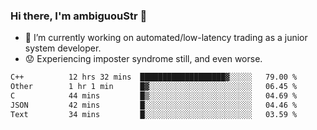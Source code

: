 ### Hi there, I'm ambiguouStr 👋

<!--
**ambiguoustexture/ambiguoustexture** is a ✨ _special_ ✨ repository because its `README.md` (this file) appears on your GitHub profile.

Here are some ideas to get you started:
-->
- 🔭 I’m currently working on automated/low-latency trading as a junior system developer.
- :worried: Experiencing imposter syndrome still, and even worse.

<!--START_SECTION:waka-->

```txt
C++          12 hrs 32 mins  ███████████████████▓░░░░░   79.00 %
Other        1 hr 1 min      █▓░░░░░░░░░░░░░░░░░░░░░░░   06.45 %
C            44 mins         █▒░░░░░░░░░░░░░░░░░░░░░░░   04.69 %
JSON         42 mins         █░░░░░░░░░░░░░░░░░░░░░░░░   04.46 %
Text         34 mins         █░░░░░░░░░░░░░░░░░░░░░░░░   03.59 %
```

<!--END_SECTION:waka-->
